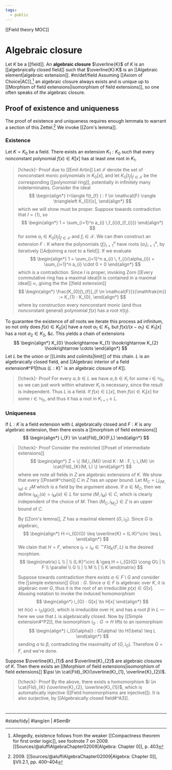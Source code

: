 ```yaml
---
tags:
  - public
---
```

[[Field theory MOC]]
# Algebraic closure

Let $K$ be a [[field]].
An **algebraic closure** $\overline{K}$ of $K$ is an [[algebraically closed field]] such that $\overline{K}:K$ is an [[Algebraic element|algebraic extension]]. #m/def/field
Assuming [[Axiom of Choice|AC]],[^1] an algebraic closure always exists and is unique up to [[Morphism of field extensions|isomorphism of field extensions]], so one often speaks of _the_ algebraic closure.

## Proof of existence and uniqueness

The proof of existence and uniqueness requires enough lemmata to warrant a section of this Zettel.[^2009]
We invoke [[Zorn's lemma]].

### Existence

Let $K=K_{0}$ be a field.
There exists an extension $K_{1}:K_{0}$ such that every nonconstant polynomial $f(x) \in K[x]$ has at least one root in $K_{1}$.

> [!check]- Proof due to [[Emil Artin]]
> Let $\mathcal{F}$ denote the set of nonconstant monic polynomials in $K_{0}[x]$, and let $K_{0}[t_{f}]_{f \in \mathcal{F}}$ be the corresponding [[polynomial ring]], potentially in infinitely many indeterminates.
> Consider the ideal
> $$
> \begin{align*}
> I=\langle f(t_{f} ) : f \in \mathcal{F} \rangle \triangleleft K_{0}[x],
> \end{align*}
> $$
> which we will show must be proper.
> Suppose towards contradiction that $I = \langle 1 \rangle$, so
> $$
> \begin{align*}
> 1 = \sum_{i=1}^n a_{i} \,f_{i}(t_{f_{i}})
> \end{align*}
> $$
> for some $a_{i} \in K_{0}[t_{f}]_{f \in \mathcal{F}}$ and $f_{i} \in \mathcal{F}$.
> We can then construct an extension $F:K$ where the polynomials $(f_{i})_{i=1}^n$ have roots $(\alpha_{i})_{i=1}^n$, by iteratively [[Adjoining a root to a field]].
> If we evaluate
> $$
> \begin{align*}
> 1 = \sum_{i=1}^n a_{i} \, f_{i}(\alpha_{i}) = \sum_{i=1}^n a_{i} \cdot 0 = 0
> \end{align*}
> $$
> which is a contradiction.
> Since $I$ is proper, invoking Zorn [[Every commutative ring has a maximal ideal|it is contained in a maximal ideal]] $\mathfrak{m}$, giving the the [[field extension]]
> $$
> \begin{align*}
> \frac{K_{0}[t_{f}]_{f \in \mathcal{F}}}{\mathfrak{m}} := K_{1} : K_{0},
> \end{align*}
> $$
> where by construction every nonconstant monic (and thus nonconstant general) polynomial $f(x)$ has a root $\pi(t_{f})$. <span class="QED"/>

To guarantee the existence of _all_ roots we iterate this process ad infinitum,
so not only does $f(x) \in K_{0}[x]$ have a root $\alpha_{1} \in K_{1}$,
but $f(x) / (x - \alpha_{1}) \in K_{1}[x]$ has a root $\alpha_{2} \in K_{2}$, &c.
This yields a chain of extensions
$$
\begin{align*}
K_{0} \hookrightarrow K_{1} \hookrightarrow K_{2} \hookrightarrow \cdots
\end{align*}
$$
Let $L$ be the union or [[Limits and colimits|limit]] of this chain.
$L$ is an algebraically closed field, and [[Algebraic interior of a field extension#^P1|thus $(L:K)^\circ$ is an algebraic closure of $K$]].

> [!check]- Proof
> For every $a,b \in L$ we have $a,b \in K_{i}$ for some $i \in \mathbb{N}_{0}$,
> so we can just work within whatever $K_{i}$ is necessary, since the result is independent.
> Thus $L$ is a field.
> If $f(x) \in L[x]$, then $f(x) \in K_{i}[x]$ for some $i \in \mathbb{N}_{0}$,
> and thus it has a root in $K_{i+1} \leq L$. <span class="QED"/>

### Uniqueness

If $L:K$ is a field extension with $L$ algebraically closed and $F:K$ is any algebraic extension, then there exists a [[morphism of field extensions]]
$$
\begin{align*}
i_{F} \in \cat{Fld}_{K}(F,L)
\end{align*}
$$

> [!check]- Proof
> Consider the restricted [[Poset of intermediate extensions]]
> $$
> \begin{align*}
> Z = \{ (M,i_{M}) \mid K : M : F, \; i_{M} \in \cat{Fld}_{K}(M, L)  \}
> \end{align*}
> $$
> where we note all fields in $Z$ are algebraic extensions of $K$.
> We show that every [[Poset#^chain]] $C$ in $Z$ has an upper bound.
> Let $M_{C} = \bigcup_{(M,i_{M}) \in Z} M$ which is a field by the argument above.
> If $\alpha \in M_{C}$, then we define $i_{M_{C}}(\alpha) = i_{M}(\alpha) \in L$ for some $(M, i_{M}) \in C$,
> which is clearly independent of the choice of $M$.
> Then $(M_{C}, i_{M_{C}}) \in Z$ is an upper bound of $C$.
> 
> By [[Zorn's lemma]], $Z$ has a maximal element $(G,i_{G})$.
> Since $G$ is algebraic,
> $$
> \begin{align*}
> H:=i_{G}(G) \leq \overline{K} = (L:K)^\circ \leq L
> \end{align*}
> $$
> We claim that $H = F$, whence $i_{F} = i_{H} \in \cat{Fld}_{K}(F,L)$ is the desired morphism.
> $$
> \begin{matrix}
> L \\
> | \\
> (L:K)^\circ & \geq H = i_{G}(G) \cong G\\
> | \\
> F \\
> \parallel \\
> G  \\
> | \\
> M \\
> | \\
> K
> \end{matrix}
> $$
> 
> Suppose towards contradiction there exists $\alpha \in F \setminus G$ and consider the [[simple extension]] $G(\alpha) : G$.
> Since $\alpha \in F$ is algebraic over $K$, it is algebraic over $G$,
> thus it is the root of an irreducible $p(x) \in G[x]$.
> Abusing notation to invoke the induced homomorphism
> $$
> \begin{align*}
> i_{G} : G[x] \to H[x]
> \end{align*}
> $$
> let $h(x) = i_{G}(g(x))$, which is irreducible over $H$,
> and has a root $\beta$ in $L$ — here we use that $L$ is algebraically closed.
> Now by [[Simple extension#^P2]], the isomorphism $i_{G} : G \to H$ lifts to an isomorphism 
> $$
> \begin{align*}
> i_{G(\alpha)} : G(\alpha) \to H(\beta) \leq L
> \end{align*}
> $$
> sending $\alpha$ to $\beta$, contradicting the maximality of $(G, i_{G})$.
> Therefore $G=F$, and we're done. <span class="QED"/>


Suppose $\overline{K}_{1}$ and $\overline{K}_{2}$ are algebraic closures of $K$.
Then there exists an [[Morphism of field extensions|isomorphism of field extensions]] $\psi \in \cat{Fld}_{K}(\overline{K}_{1}, \overline{K}_{2})$.

> [!check]- Proof
> By the above, there exists a homomorphism $i \in \cat{Fld}_{K} (\overline{K}_{2}, \overline{K}_{1})$,
> which is automatically injective ([[Field homomorphisms are injective]]).
> It is also surjective, by [[Algebraically closed field#^A3]]. <span class="QED"/>

  [^2009]: 2009\. [[Sources/@aluffiAlgebraChapter02009|Algebra: Chapter 0]], §VII.2.1, pp. 400–404



#
---
#state/tidy| #lang/en | #SemBr

[^1]: Allegedly, existence follows from the weaker [[Compactness theorem for first order logic]], see footnote 7 on 2009\. [[Sources/@aluffiAlgebraChapter02009|Algebra: Chapter 0]], p. 403
